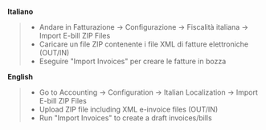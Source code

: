 **Italiano**

> - Andare in Fatturazione -\> Configurazione -\> Fiscalità italiana -\> Import E-bill
>   ZIP Files
> - Caricare un file ZIP contenente i file XML di fatture elettroniche (OUT/IN)
> - Eseguire "Import Invoices" per creare le fatture in bozza

**English**

> - Go to Accounting -\> Configuration -\> Italian Localization -\> Import E-bill ZIP
>   Files
> - Upload ZIP file including XML e-invoice files (OUT/IN)
> - Run "Import Invoices" to create a draft invoices/bills
